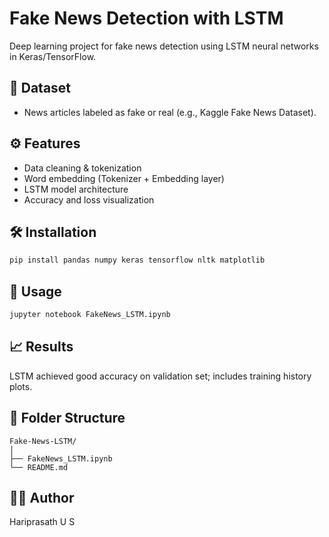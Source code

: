 # Fake News Detection with LSTM

Deep learning project for fake news detection using LSTM neural networks in Keras/TensorFlow.

## 📰 Dataset
- News articles labeled as fake or real (e.g., Kaggle Fake News Dataset).

## ⚙️ Features
- Data cleaning & tokenization
- Word embedding (Tokenizer + Embedding layer)
- LSTM model architecture
- Accuracy and loss visualization

## 🛠 Installation
```bash
pip install pandas numpy keras tensorflow nltk matplotlib
```

## 🚀 Usage
```bash
jupyter notebook FakeNews_LSTM.ipynb
```

## 📈 Results
LSTM achieved good accuracy on validation set; includes training history plots.

## 📁 Folder Structure
```
Fake-News-LSTM/
│
├── FakeNews_LSTM.ipynb
└── README.md
```

## 🧑‍💻 Author
Hariprasath U S
